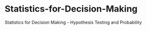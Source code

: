 # Statistics-for-Decision-Making
Statistics for Decision Making - Hypothesis Testing and Probability
